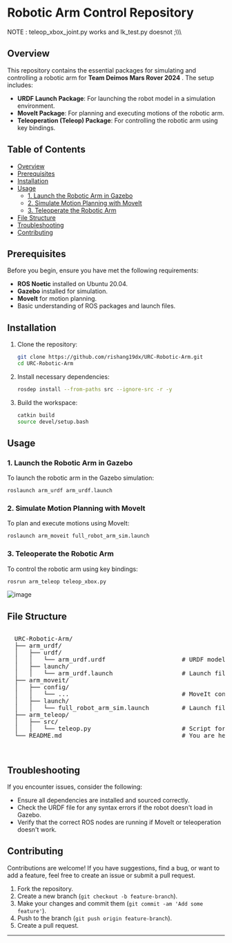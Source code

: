 # Robotic Arm Control Repository

NOTE : teleop_xbox_joint.py works and Ik_test.py doesnot ;\\\\\\

## Overview

This repository contains the essential packages for simulating and controlling a robotic arm for **Team Deimos Mars Rover 2024** . The setup includes:

- **URDF Launch Package**: For launching the robot model in a simulation environment.
- **MoveIt Package**: For planning and executing motions of the robotic arm.
- **Teleoperation (Teleop) Package**: For controlling the robotic arm using key bindings.

## Table of Contents

- [Overview](#overview)
- [Prerequisites](#prerequisites)
- [Installation](#installation)
- [Usage](#usage)
  - [1. Launch the Robotic Arm in Gazebo](#1-launch-the-robotic-arm-in-gazebo)
  - [2. Simulate Motion Planning with MoveIt](#2-simulate-motion-planning-with-moveit)
  - [3. Teleoperate the Robotic Arm](#3-teleoperate-the-robotic-arm)
- [File Structure](#file-structure)
- [Troubleshooting](#troubleshooting)
- [Contributing](#contributing)

## Prerequisites

Before you begin, ensure you have met the following requirements:

- **ROS Noetic** installed on Ubuntu 20.04.
- **Gazebo** installed for simulation.
- **MoveIt** for motion planning.
- Basic understanding of ROS packages and launch files.

## Installation

1. Clone the repository:

    ```bash
    git clone https://github.com/rishang19dx/URC-Robotic-Arm.git
    cd URC-Robotic-Arm
    ```

2. Install necessary dependencies:

    ```bash
    rosdep install --from-paths src --ignore-src -r -y
    ```

3. Build the workspace:

    ```bash
    catkin build
    source devel/setup.bash
    ```

## Usage

### 1. Launch the Robotic Arm in Gazebo

To launch the robotic arm in the Gazebo simulation:

```bash
roslaunch arm_urdf arm_urdf.launch
```

### 2. Simulate Motion Planning with MoveIt

To plan and execute motions using MoveIt:

```bash
roslaunch arm_moveit full_robot_arm_sim.launch
```

### 3. Teleoperate the Robotic Arm

To control the robotic arm using key bindings:

```bash
rosrun arm_teleop teleop_xbox.py
```

  ![image](https://github.com/user-attachments/assets/58a98093-fb87-4899-b2ab-bd99611cd9a8)


## File Structure

<div style="display: flex; align-items: flex-start;">

  <!-- Text on the right -->
  <pre>
  URC-Robotic-Arm/
  ├── arm_urdf/
  │   ├── urdf/
  │   │   └── arm_urdf.urdf                     # URDF model of the robotic arm
  │   ├── launch/
  │   │   └── arm_urdf.launch                   # Launch file for Gazebo simulation
  ├── arm_moveit/
  │   ├── config/
  │   │   └── ...                               # MoveIt configuration files
  │   ├── launch/
  │   │   └── full_robot_arm_sim.launch         # Launch file for MoveIt
  ├── arm_teleop/
  │   ├── src/
  │   │   └── teleop.py                         # Script for key binding control
  └── README.md                                 # You are here!
  </pre>

</div>


## Troubleshooting

If you encounter issues, consider the following:

- Ensure all dependencies are installed and sourced correctly.
- Check the URDF file for any syntax errors if the robot doesn't load in Gazebo.
- Verify that the correct ROS nodes are running if MoveIt or teleoperation doesn't work.

## Contributing

Contributions are welcome! If you have suggestions, find a bug, or want to add a feature, feel free to create an issue or submit a pull request.

1. Fork the repository.
2. Create a new branch (`git checkout -b feature-branch`).
3. Make your changes and commit them (`git commit -am 'Add some feature'`).
4. Push to the branch (`git push origin feature-branch`).
5. Create a pull request.

---
